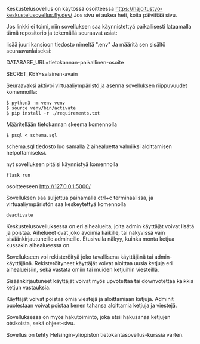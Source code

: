 Keskustelusovellus on käytössä osoitteessa https://hajoitustyo-keskustelusovellus.fly.dev/
Jos sivu ei aukea heti, koita päivittää sivu.

Jos linkki ei toimi, niin sovelluksen saa käynnistettyä paikallisesti lataamalla tämä repositorio ja tekemällä seuraavat asiat:

lisää juuri kansioon tiedosto nimeltä ".env" Ja määritä sen sisältö seuraavanlaiseksi:

DATABASE_URL=tietokannan-paikallinen-osoite

SECRET_KEY=salainen-avain

Seuraavaksi aktivoi virtuaaliympäristö ja asenna sovelluksen riippuvuudet komennoilla:
```
$ python3 -m venv venv
$ source venv/bin/activate
$ pip install -r ./requirements.txt
```

Määritellään tietokannan skeema komennolla
```
$ psql < schema.sql
```

schema.sql tiedosto luo samalla 2 aihealuetta valmiiksi aloittamisen helpottamiseksi.

nyt sovelluksen pitäisi käynnistyä komennolla
```
flask run
```
osoitteeseen http://127.0.0.1:5000/

Sovelluksen saa suljettua painamalla ctrl+c terminaalissa, ja virtuaaliympäristön saa keskeytettyä komennolla
```
deactivate
```

Keskustelusovelluksessa on eri aihealueita, joita admin käyttäjät voivat lisätä ja poistaa. Aihelueet ovat joko avoimia kaikille, tai näkyvissä vain sisäänkirjautuneille admineille. Etusivulla näkyy, kuinka monta ketjua kussakin aihealueessa on.

Sovellukseen voi rekisteröityä joko tavallisena käyttäjänä tai admin-käyttäjänä. Rekisteröityneet käyttäjät voivat aloittaa uusia ketjuja eri aihealueisiin, sekä vastata omiin tai muiden ketjuihin viesteillä. 

Sisäänkirjautuneet käyttäjät voivat myös upvotettaa tai downvotettaa kaikkia ketjun vastauksia.

Käyttäjät voivat poistaa omia viestejä ja aloittamiaan ketjuja. Adminit puolestaan voivat poistaa kenen tahansa aloittamia ketjuja ja viestejä. 

Sovelluksessa on myös hakutoiminto, joka etsii hakusanaa ketjujen otsikoista, sekä ohjeet-sivu.

Sovellus on tehty Helsingin-yliopiston tietokantasovellus-kurssia varten.
